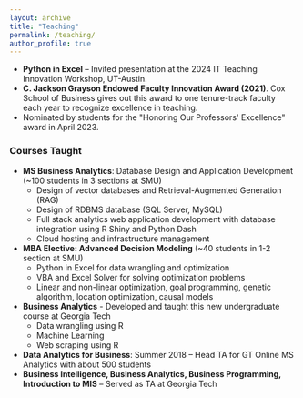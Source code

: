 ```yaml
---
layout: archive
title: "Teaching"
permalink: /teaching/
author_profile: true
---
```


<!-- ### Teaching -->
- **Python in Excel** – Invited presentation at the 2024 IT Teaching Innovation Workshop, UT-Austin.
- **C. Jackson Grayson Endowed Faculty Innovation Award (2021)**. Cox School of Business gives out this award to one tenure-track faculty each year to recognize excellence in teaching.
- Nominated by students for the "Honoring Our Professors' Excellence" award in April 2023.


### Courses Taught
- **MS Business Analytics**: Database Design and Application Development (~100 students in 3 sections at SMU)
  - Design of vector databases and Retrieval-Augmented Generation (RAG)
  - Design of RDBMS database (SQL Server, MySQL)
  - Full stack analytics web application development with database integration using R Shiny and Python Dash
  - Cloud hosting and infrastructure management
- **MBA Elective: Advanced Decision Modeling** (~40 students in 1-2 section at SMU)
  - Python in Excel for data wrangling and optimization
  - VBA and Excel Solver for solving optimization problems
  - Linear and non-linear optimization, goal programming, genetic algorithm, location optimization, causal models
- **Business Analytics** - Developed and taught this new undergraduate course at Georgia Tech
  - Data wrangling using R
  - Machine Learning
  - Web scraping using R
- **Data Analytics for Business**: Summer 2018 – Head TA for GT Online MS Analytics with about 500 students
- **Business Intelligence, Business Analytics, Business Programming, Introduction to MIS** – Served as TA at Georgia Tech

<!-- 
{% include base_path %}

{% for post in site.teaching reversed %}
  {% include archive-single.html %}
{% endfor %} -->
